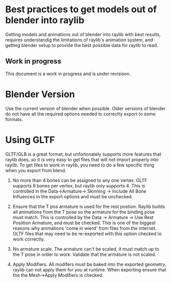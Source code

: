 # Best practices to get models out of blender into raylib
Getting models and animations out of blender into raylib with best results, requires understandig the limitations of raylib's animation system, and getting blender setup to provide the best possible data for raylib to read.

## Work in progress
This document is a work in progress and is under revisison.

# Blender Version
Use the current version of blender when possible. Older versions of blender do not have all the required options needed to correclty export to some formats.

# Using GLTF
GLTF/GLB is a great format, but unfortonately supports more features that raylib does, so it is very easy to get files that will not import properly  into raylib. 
To get files to work in raylib, you need to do a few specific thing when you export from blend.

1) No more than 4 bones can be assigned to any one vertex. GLTF supports 8 bones per vertex, but raylib only supports 4. This is controlled in the Data->Armature-> Skinning -> Include All Bone Influences in the export options and must be unchecked.

2) Ensure that the T pos armature is used for the rest postion. Raylib builds all animations from the T pose so the armature for the binding pose must match. This is controlled by the Data -> Armature -> Use Rest Posiition Armature, and must be checked. This is one of the biggest reasons why animations 'come in wierd' from files from the internet. GLTF files that may need to be re-exported with this option checked to work correctly.

3) No armature scale. The armature can't be scaled, it must match up to the T pose in order to work. Validate that the armature is not scaled.

4) Apply Modifiers. All modifers must be baked into the exported geometry, raylib can not apply them for you at runtime. When exporting ensure that the the Mesh->Apply Modifiers is checked.